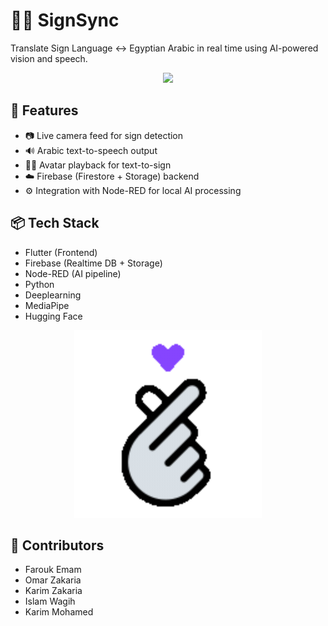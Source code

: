 # 🧏‍♂️ SignSync

Translate Sign Language ↔ Egyptian Arabic in real time using AI-powered vision and speech.

<p align="center">
  <img src=".assets/brif.gif" width="1000"/>
</p>

## 🚀 Features
- 📷 Live camera feed for sign detection
- 🔊 Arabic text-to-speech output
- 🧑‍🎤 Avatar playback for text-to-sign
- ☁️ Firebase (Firestore + Storage) backend
- ⚙️ Integration with Node-RED for local AI processing

## 📦 Tech Stack
- Flutter (Frontend)
- Firebase (Realtime DB + Storage)
- Node-RED (AI pipeline)
- Python
- Deeplearning
- MediaPipe
- Hugging Face

<p align="center">
  <img src=".assets/demo.gif" width="300"/>
</p>

## 👥 Contributors
- Farouk Emam
- Omar Zakaria
- Karim Zakaria 
- Islam Wagih 
- Karim Mohamed

